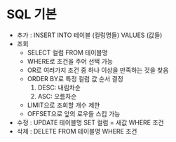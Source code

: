 # SQL 기본 
- 추가 : INSERT INTO 테이블 (컬렁명들) VALUES (값들)
- 조회  
  - SELECT 컬럼 FROM 테이블명
  - WHERE로 조건을 주어 선택 가능
  - OR로 여러가지 조건 중 하나 이상을 만족하는 것을 찾음
  - ORDER BY로 특정 컬럼 값 순서 결정
    1. DESC: 내림차순
    2. ASC: 오름차순
  - LIMIT으로 조회할 개수 제한
  - OFFSET으로 앞의 로우들 스킵 가능
- 수정 : UPDATE 테이블명 SET 컬럼 = 새값 WHERE 조건 
- 삭제 : DELETE FROM 테이블명 WHERE 조건